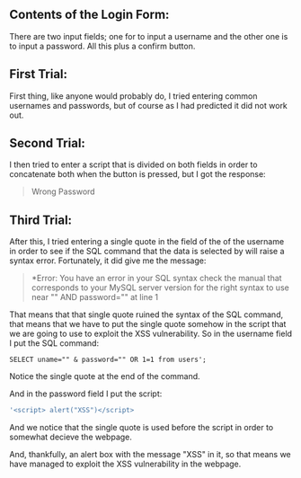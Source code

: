 ## Contents of the Login Form:

There are two input fields; one for to input a username and the other one is to input a password. All this plus a confirm button.

## First Trial:

First thing, like anyone would probably do, I tried entering common usernames and passwords, but of course as I had predicted it did not work out.

## Second Trial:

I then tried to enter a script that is divided on both fields in order to concatenate both when the button is pressed, but I got the response:

> Wrong Password

## Third Trial:

After this, I tried entering a single quote in the field of the of the username in order to  see if the SQL command that the data is selected by will raise a syntax error.
Fortunately, it did give me the message:

> *Error: You have an error in your SQL syntax check the manual that corresponds to your MySQL server version for the right syntax to use near "" AND password="" at line 1

That means that that single quote ruined the syntax of the SQL command, that means that we have to put the single quote somehow in the script that we are going to use to exploit the XSS vulnerability.
So in the username field I put the SQL command:

```MySQl
SELECT uname="" & password="" OR 1=1 from users';
```

Notice the single quote at the end of the command.

And in the password field I put the script:

```javascript
'<script> alert("XSS")</script>
```

And we notice that the single quote is used before the script in order to somewhat decieve the webpage.

And, thankfully, an alert box with the message "XSS" in it, so that means we have managed to exploit the XSS vulnerability in the webpage.
